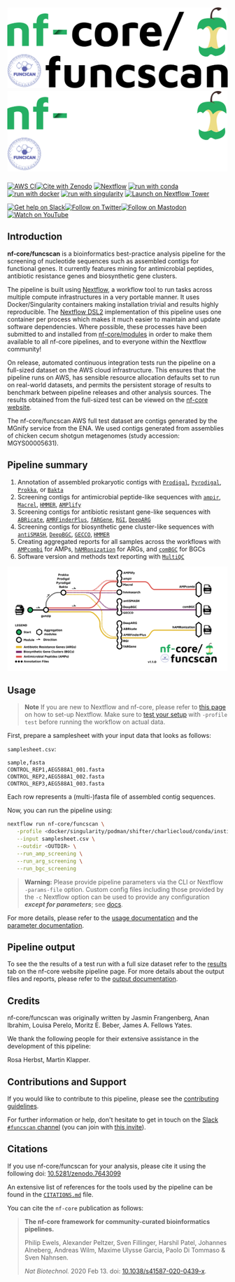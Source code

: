 # ![nf-core/funscan](docs/images/nf-core-funcscan_logo_flat_light.png#gh-light-mode-only) ![nf-core/funscan](docs/images/nf-core-funcscan_logo_flat_dark.png#gh-dark-mode-only)

[![AWS CI](https://img.shields.io/badge/CI%20tests-full%20size-FF9900?labelColor=000000&logo=Amazon%20AWS)](https://nf-co.re/funcscan/results)[![Cite with Zenodo](http://img.shields.io/badge/DOI-10.5281/zenodo.7643099-1073c8?labelColor=000000)](https://doi.org/10.5281/zenodo.7643099)
[![Nextflow](https://img.shields.io/badge/nextflow%20DSL2-%E2%89%A522.10.1-23aa62.svg)](https://www.nextflow.io/)
[![run with conda](http://img.shields.io/badge/run%20with-conda-3EB049?labelColor=000000&logo=anaconda)](https://docs.conda.io/en/latest/)
[![run with docker](https://img.shields.io/badge/run%20with-docker-0db7ed?labelColor=000000&logo=docker)](https://www.docker.com/)
[![run with singularity](https://img.shields.io/badge/run%20with-singularity-1d355c.svg?labelColor=000000)](https://sylabs.io/docs/)
[![Launch on Nextflow Tower](https://img.shields.io/badge/Launch%20%F0%9F%9A%80-Nextflow%20Tower-%234256e7)](https://tower.nf/launch?pipeline=https://github.com/nf-core/funcscan)

[![Get help on Slack](http://img.shields.io/badge/slack-nf--core%20%23funcscan-4A154B?labelColor=000000&logo=slack)](https://nfcore.slack.com/channels/funcscan)[![Follow on Twitter](http://img.shields.io/badge/twitter-%40nf__core-1DA1F2?labelColor=000000&logo=twitter)](https://twitter.com/nf_core)[![Follow on Mastodon](https://img.shields.io/badge/mastodon-nf__core-6364ff?labelColor=FFFFFF&logo=mastodon)](https://mstdn.science/@nf_core)[![Watch on YouTube](http://img.shields.io/badge/youtube-nf--core-FF0000?labelColor=000000&logo=youtube)](https://www.youtube.com/c/nf-core)

## Introduction

**nf-core/funcscan** is a bioinformatics best-practice analysis pipeline for the screening of nucleotide sequences such as assembled contigs for functional genes. It currently features mining for antimicrobial peptides, antibiotic resistance genes and biosynthetic gene clusters.

The pipeline is built using [Nextflow](https://www.nextflow.io), a workflow tool to run tasks across multiple compute infrastructures in a very portable manner. It uses Docker/Singularity containers making installation trivial and results highly reproducible. The [Nextflow DSL2](https://www.nextflow.io/docs/latest/dsl2.html) implementation of this pipeline uses one container per process which makes it much easier to maintain and update software dependencies. Where possible, these processes have been submitted to and installed from [nf-core/modules](https://github.com/nf-core/modules) in order to make them available to all nf-core pipelines, and to everyone within the Nextflow community!

On release, automated continuous integration tests run the pipeline on a full-sized dataset on the AWS cloud infrastructure. This ensures that the pipeline runs on AWS, has sensible resource allocation defaults set to run on real-world datasets, and permits the persistent storage of results to benchmark between pipeline releases and other analysis sources. The results obtained from the full-sized test can be viewed on the [nf-core website](https://nf-co.re/funcscan/results).

The nf-core/funcscan AWS full test dataset are contigs generated by the MGnify service from the ENA. We used contigs generated from assemblies of chicken cecum shotgun metagenomes (study accession: MGYS00005631).

## Pipeline summary

1. Annotation of assembled prokaryotic contigs with [`Prodigal`](https://github.com/hyattpd/Prodigal), [`Pyrodigal`](https://github.com/althonos/pyrodigal), [`Prokka`](https://github.com/tseemann/prokka), or [`Bakta`](https://github.com/oschwengers/bakta)
2. Screening contigs for antimicrobial peptide-like sequences with [`ampir`](https://cran.r-project.org/web/packages/ampir/index.html), [`Macrel`](https://github.com/BigDataBiology/macrel), [`HMMER`](http://hmmer.org/), [`AMPlify`](https://github.com/bcgsc/AMPlify)
3. Screening contigs for antibiotic resistant gene-like sequences with [`ABRicate`](https://github.com/tseemann/abricate), [`AMRFinderPlus`](https://github.com/ncbi/amr), [`fARGene`](https://github.com/fannyhb/fargene), [`RGI`](https://card.mcmaster.ca/analyze/rgi), [`DeepARG`](https://bench.cs.vt.edu/deeparg)
4. Screening contigs for biosynthetic gene cluster-like sequences with [`antiSMASH`](https://antismash.secondarymetabolites.org), [`DeepBGC`](https://github.com/Merck/deepbgc), [`GECCO`](https://gecco.embl.de/), [`HMMER`](http://hmmer.org/)
5. Creating aggregated reports for all samples across the workflows with [`AMPcombi`](https://github.com/Darcy220606/AMPcombi) for AMPs, [`hAMRonization`](https://github.com/pha4ge/hAMRonization) for ARGs, and [`comBGC`](https://raw.githubusercontent.com/nf-core/funcscan/master/bin/comBGC.py) for BGCs
6. Software version and methods text reporting with [`MultiQC`](http://multiqc.info/)

![funcscan metro workflow](docs/images/funcscan_metro_workflow.png)

## Usage

> **Note**
> If you are new to Nextflow and nf-core, please refer to [this page](https://nf-co.re/docs/usage/installation) on how
> to set-up Nextflow. Make sure to [test your setup](https://nf-co.re/docs/usage/introduction#how-to-run-a-pipeline)
> with `-profile test` before running the workflow on actual data.

First, prepare a samplesheet with your input data that looks as follows:

`samplesheet.csv`:

```csv
sample,fasta
CONTROL_REP1,AEG588A1_001.fasta
CONTROL_REP2,AEG588A1_002.fasta
CONTROL_REP3,AEG588A1_003.fasta
```

Each row represents a (multi-)fasta file of assembled contig sequences.

Now, you can run the pipeline using:

```bash
nextflow run nf-core/funcscan \
   -profile <docker/singularity/podman/shifter/charliecloud/conda/institute> \
   --input samplesheet.csv \
   --outdir <OUTDIR> \
   --run_amp_screening \
   --run_arg_screening \
   --run_bgc_screening
```

> **Warning:**
> Please provide pipeline parameters via the CLI or Nextflow `-params-file` option. Custom config files including those
> provided by the `-c` Nextflow option can be used to provide any configuration _**except for parameters**_;
> see [docs](https://nf-co.re/usage/configuration#custom-configuration-files).

For more details, please refer to the [usage documentation](https://nf-co.re/funcscan/usage) and the [parameter documentation](https://nf-co.re/funcscan/parameters).

## Pipeline output

To see the the results of a test run with a full size dataset refer to the [results](https://nf-co.re/funcscan/results) tab on the nf-core website pipeline page.
For more details about the output files and reports, please refer to the
[output documentation](https://nf-co.re/funcscan/output).

## Credits

nf-core/funcscan was originally written by Jasmin Frangenberg, Anan Ibrahim, Louisa Perelo, Moritz E. Beber, James A. Fellows Yates.

We thank the following people for their extensive assistance in the development of this pipeline:

Rosa Herbst, Martin Klapper.

## Contributions and Support

If you would like to contribute to this pipeline, please see the [contributing guidelines](.github/CONTRIBUTING.md).

For further information or help, don't hesitate to get in touch on the [Slack `#funcscan` channel](https://nfcore.slack.com/channels/funcscan) (you can join with [this invite](https://nf-co.re/join/slack)).

## Citations

If you use nf-core/funcscan for your analysis, please cite it using the following doi: [10.5281/zenodo.7643099](https://doi.org/10.5281/zenodo.7643099)

An extensive list of references for the tools used by the pipeline can be found in the [`CITATIONS.md`](CITATIONS.md) file.

You can cite the `nf-core` publication as follows:

> **The nf-core framework for community-curated bioinformatics pipelines.**
>
> Philip Ewels, Alexander Peltzer, Sven Fillinger, Harshil Patel, Johannes Alneberg, Andreas Wilm, Maxime Ulysse Garcia, Paolo Di Tommaso & Sven Nahnsen.
>
> _Nat Biotechnol._ 2020 Feb 13. doi: [10.1038/s41587-020-0439-x](https://dx.doi.org/10.1038/s41587-020-0439-x).
